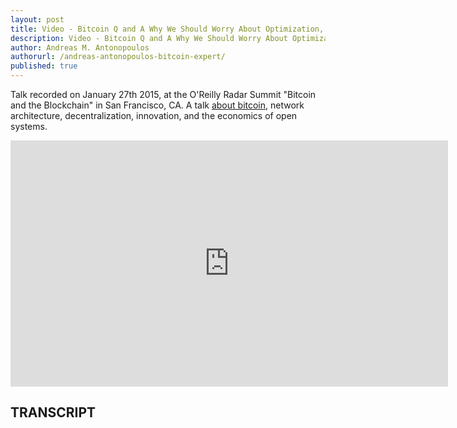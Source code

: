 ```yaml
---
layout: post
title: Video - Bitcoin Q and A Why We Should Worry About Optimization, Not Scaling
description: Video - Bitcoin Q and A Why We Should Worry About Optimization, Not Scaling
author: Andreas M. Antonopoulos
authorurl: /andreas-antonopoulos-bitcoin-expert/
published: true
---
```


<p>Talk recorded on January 27th 2015, at the O'Reilly Radar Summit "Bitcoin and the Blockchain" in San Francisco, CA. A talk <a href="/cryptocurrencies-with-ferriss-szabo-and-ravikant/">about bitcoin</a>, network architecture, decentralization, innovation, and the economics of open systems. </p>

<center><iframe width="700" height="394" src="https://www.youtube.com/embed/J3sEcuCc9fg?list=PLPQwGV1aLnTsHvzevl9BAUlfsfwFfU7aP" frameborder="0" allowfullscreen></iframe></center>

<h2>TRANSCRIPT</h2>
